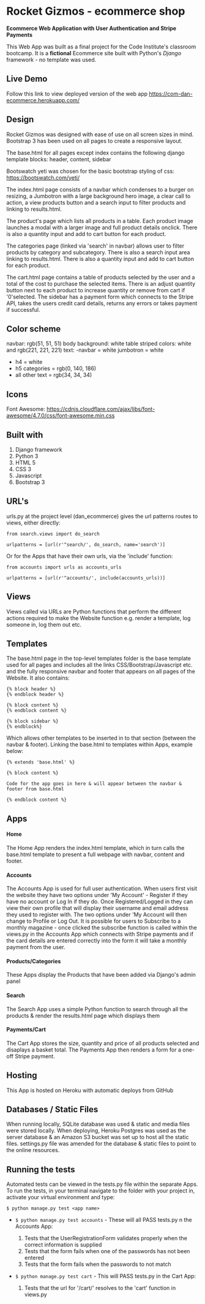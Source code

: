 # Rocket Gizmos - ecommerce shop
**Ecommerce Web Application with User Authentication and Stripe Payments**

This Web App was built as a final project for the Code Institute's classroom bootcamp. It is a **fictional** Ecommerce site built with Python's *Django* framework - no template was used.



## Live Demo

Follow this link to view deployed version of the web app https://com-dan-ecommerce.herokuapp.com/ 

## Design

Rocket Gizmos was designed with ease of use on all screen sizes in mind. Bootstrap 3 has been used on all pages to create a responsive layout.

The base.html for all pages except index contains the following django template blocks: header, content, sidebar

Bootswatch yeti was chosen for the basic bootstrap styling of css: https://bootswatch.com/yeti/

The index.html page consists of a navbar which condenses to a burger on resizing, a Jumbotron with a large background hero image, a clear call to action, a view products button and a search input to filter products and linking to results.html.

The product's page which lists all products in a table. Each product image launches a modal with a larger image and full product details onclick. There is also a quantity input and add to cart button for each product.

The categories page (linked via 'search' in navbar) allows user to filter products by category and subcategory. There is also a search input area linking to results.html. There is also a quantity input and add to cart button for each product.

The cart.html page contains a table of products selected by the user and a total of the cost to purchase the selected items. There is an adjust quantity button next to each product to increase quantity or remove from cart if '0'selected. The sidebar has a payment form which connects to the Stripe API, takes the users credit card details, returns any errors or takes payment if successful.

## Color scheme

navbar: rgb(51, 51, 51)
body background: white
table striped colors: white and rgb(221, 221, 221)
text: 
-navbar = white
jumbotron = white
- h4 = white
- h5 categories = rgb(0, 140, 186)
- all other text = rgb(34, 34, 34)

## Icons
Font Awesome: https://cdnjs.cloudflare.com/ajax/libs/font-awesome/4.7.0/css/font-awesome.min.css

## Built with 
1. Django framework
2. Python 3
2. HTML 5
3. CSS 3
4. Javascript
5. Bootstrap 3

## URL's

urls.py at the project level (dan_ecommerce) gives the url patterns routes to views, either directly:

 `from search.views import do_search`

 `urlpatterns = [url(r'^search/', do_search, name='search')]`

Or for the Apps that have their own urls, via the 'include' function:

 `from accounts import urls as accounts_urls`

 `urlpatterns = [url(r'^accounts/', include(accounts_urls))]`

## Views

Views called via URLs are Python functions that perform the different actions required to make the Website function e.g. render a template, log someone in, log them out etc.

## Templates

The base.html page in the top-level templates folder is the base template used for all pages and includes all the links CSS/Bootstrap/Javascript etc. and the fully responsive navbar and footer that appears on all pages of the Website. 
It also contains:
```
{% block header %}
{% endblock header %}

{% block content %}
{% endblock content %}

{% block sidebar %}
{% endblock%}
```
Which allows other templates to be inserted in to that section (between the navbar & footer). Linking the base.html to templates within Apps, example below:
```
{% extends 'base.html' %}

{% block content %}

Code for the app goes in here & will appear between the navbar & footer from base.html

{% endblock content %}
```

## Apps

#### Home

The Home App renders the index.html template, which in turn calls the base.html template to present a full webpage with navbar, content and footer.

#### Accounts

The Accounts App is used for full user authentication. When users first visit the website they have two options under 'My Account' - Register if they have no account or Log In if they do. Once Registered/Logged in they can view their own profile that will display their username and email address they used to register with. The two options under 'My Account will then change to Profile or Log Out. It is possible for users to Subscribe to a monthly magazine - once clicked the subscribe function is called within the views.py in the Accounts App which connects with Stripe payments and if the card details are entered correctly into the form it will take a monthly payment from the user.

#### Products/Categories

These Apps display the Products that have been added via Django's admin panel

#### Search

The Search App uses a simple Python function to search through all the products & render the results.html page which displays them

#### Payments/Cart

The Cart App stores the size, quantity and price of all products selected and disaplays a basket total. The Payments App then renders a form for a one-off Stripe payment.

## Hosting

This App is hosted on Heroku with automatic deploys from GitHub

## Databases / Static Files

When running locally, SQLite database was used & static and media files were stored locally.
When deploying, Heroku Postgres was used as the server database & an Amazon S3 bucket was set up to host all the static files. settings.py file was amended for the database & static files to point to the online resources.


## Running the tests

Automated tests can be viewed in the tests.py file within the separate Apps. 
To run the tests, in your terminal navigate to the folder with your project in, activate your virtual environment and type:

`$ python manage.py test <app name>`

* `$ python manage.py test accounts` - These will all PASS
    tests.py n the Accounts App:
    1. Tests that the UserRegistrationForm validates properly when the correct information is supplied
    2. Tests that the form fails when one of the passwords has not been entered
    3. Tests that the form fails when the passwords to not match

* `$ python manage.py test cart` - This will PASS
    tests.py in the Cart App:
    1. Tests that the url for '/cart/' resolves to the 'cart' function in views.py



